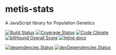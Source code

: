 # metis-stats
A JavaScript library for Population Genetics

[![Build Status](https://travis-ci.org/tiagoantao/metis-stats.svg?branch=master)](https://travis-ci.org/tiagoantao/metis-stats) [![Coverage Status](https://coveralls.io/repos/github/tiagoantao/metis-stats/badge.svg?branch=master)](https://coveralls.io/github/tiagoantao/metis-stats?branch=master) [![Code Climate](https://codeclimate.com/github/tiagoantao/metis-stats/badges/gpa.svg)](https://codeclimate.com/github/tiagoantao/metis-stats) [![bitHound Overall Score](https://www.bithound.io/github/tiagoantao/metis-stats/badges/score.svg)](https://www.bithound.io/github/tiagoantao/metis-stats) [![Inline docs](http://inch-ci.org/github/tiagoantao/metis-stats.svg?branch=master)](http://inch-ci.org/github/tiagoantao/metis-stats)

[![dependencies Status](https://david-dm.org/tiagoantao/metis-stats/status.svg)](https://david-dm.org/tiagoantao/metis-stats) [![devDependencies Status](https://david-dm.org/tiagoantao/metis-stats/dev-status.svg)](https://david-dm.org/tiagoantao/metis-stats?type=dev)
